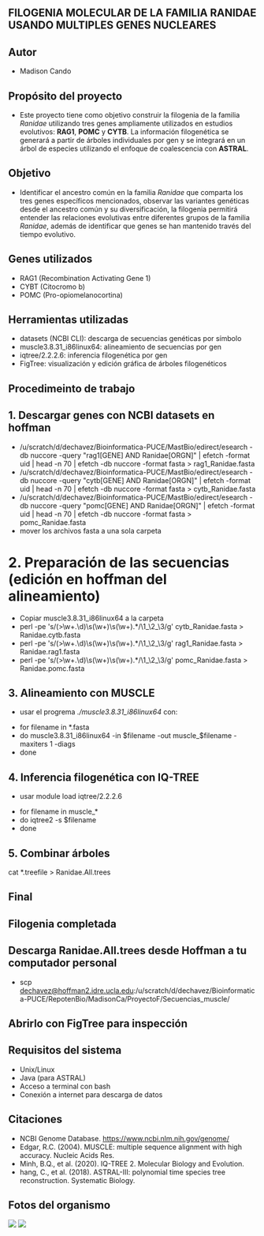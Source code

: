 ## FILOGENIA MOLECULAR DE LA FAMILIA RANIDAE USANDO MULTIPLES GENES NUCLEARES

## Autor
* Madison Cando

## Propósito del proyecto
* Este proyecto tiene como objetivo construir la filogenia de la familia *Ranidae* utilizando tres genes ampliamente utilizados en estudios evolutivos: **RAG1**, **POMC** y **CYTB**. La información filogenética se generará a partir de árboles individuales por gen y se integrará en un árbol de especies utilizando el enfoque de coalescencia con **ASTRAL**.

## Objetivo
* Identificar el ancestro común en la familia *Ranidae* que comparta los tres genes específicos mencionados, observar las variantes genéticas desde el ancestro común y su diversificación, la filogenia permitirá entender las relaciones evolutivas entre diferentes grupos de la familia *Ranidae*, además de identificar que genes se han mantenido través del tiempo evolutivo.

## Genes utilizados
* RAG1 (Recombination Activating Gene 1)
* CYBT (Citocromo b)
* POMC (Pro-opiomelanocortina)

## Herramientas utilizadas
* datasets (NCBI CLI): descarga de secuencias genéticas por símbolo
* muscle3.8.31_i86linux64: alineamiento de secuencias por gen
* iqtree/2.2.2.6: inferencia filogenética por gen
* FigTree: visualización y edición gráfica de árboles filogenéticos

## Procedimeinto de trabajo

## 1. Descargar genes con NCBI datasets en hoffman
* /u/scratch/d/dechavez/Bioinformatica-PUCE/MastBio/edirect/esearch -db nuccore -query "rag1[GENE] AND Ranidae[ORGN]" | efetch -format uid | head -n 70 | efetch -db nuccore -format fasta > rag1_Ranidae.fasta
* /u/scratch/d/dechavez/Bioinformatica-PUCE/MastBio/edirect/esearch -db nuccore -query "cytb[GENE] AND Ranidae[ORGN]" | efetch -format uid | head -n 70 | efetch -db nuccore -format fasta > cytb_Ranidae.fasta
* /u/scratch/d/dechavez/Bioinformatica-PUCE/MastBio/edirect/esearch -db nuccore -query "pomc[GENE] AND Ranidae[ORGN]" | efetch -format uid | head -n 70 | efetch -db nuccore -format fasta > pomc_Ranidae.fasta
* mover los archivos fasta a una sola carpeta

# 2. Preparación de las secuencias (edición en hoffman del alineamiento)
* Copiar muscle3.8.31_i86linux64 a la carpeta
* perl -pe 's/(>\w+.\d)\s(\w+)\s(\w+).*/\1_\2_\3/g' cytb_Ranidae.fasta > Ranidae.cytb.fasta
* perl -pe 's/(>\w+.\d)\s(\w+)\s(\w+).*/\1_\2_\3/g' rag1_Ranidae.fasta > Ranidae.rag1.fasta
* perl -pe 's/(>\w+.\d)\s(\w+)\s(\w+).*/\1_\2_\3/g' pomc_Ranidae.fasta > Ranidae.pomc.fasta

## 3. Alineamiento con MUSCLE
* usar el progrema *./muscle3.8.31_i86linux64* con:
- for filename in *.fasta
- do muscle3.8.31_i86linux64 -in $filename -out muscle_$filename -maxiters 1 -diags
- done 

## 4. Inferencia filogenética con IQ-TREE
* usar module load iqtree/2.2.2.6
- for filename in muscle_*
- do iqtree2 -s $filename
- done 

## 5. Combinar árboles
cat *.treefile > Ranidae.All.trees

## Final
## Filogenia completada

## Descarga Ranidae.All.trees desde Hoffman a tu computador personal
* scp dechavez@hoffman2.idre.ucla.edu:/u/scratch/d/dechavez/Bioinformatica-PUCE/RepotenBio/MadisonCa/ProyectoF/Secuencias_muscle/

## Abrirlo con FigTree para inspección

## Requisitos del sistema

* Unix/Linux
* Java (para ASTRAL)
* Acceso a terminal con bash
* Conexión a internet para descarga de datos

## Citaciones

* NCBI Genome Database. https://www.ncbi.nlm.nih.gov/genome/
* Edgar, R.C. (2004). MUSCLE: multiple sequence alignment with high accuracy. Nucleic Acids Res.
* Minh, B.Q., et al. (2020). IQ-TREE 2. Molecular Biology and Evolution.
* hang, C., et al. (2018). ASTRAL-III: polynomial time species tree reconstruction. Systematic Biology.

## Fotos del organismo
![ ](https://inaturalist-open-data.s3.amazonaws.com/photos/17781494/medium.jpeg)
![ ](https://inaturalist-open-data.s3.amazonaws.com/photos/5997078/medium.jpg)
